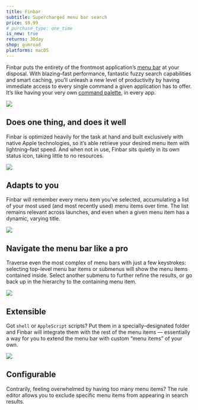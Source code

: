 ```yaml
---
title: Finbar
subtitle: Supercharged menu bar search
price: $9.99
# purchase_type: one_time
is_new: true
returns: 30day
shop: gumroad
platforms: macOS
---
```


Finbar puts the entirety of the frontmost application’s [menu bar](https://developer.apple.com/design/human-interface-guidelines/components/system-experiences/the-menu-bar) at your disposal. With blazing–fast performance, fantastic fuzzy search capabilities and smart caching, you’ll unleash a new level of productivity by having immediate access to every single command a given application has to offer. It’s like having your very own [command palette](https://capiche.com/e/consumer-dev-tools-command-palette), in every app.

<section>

<img src="/apps/finbar/ss/performance.png">

## Does one thing, and does it well

Finbar is optimized heavily for the task at hand and built exclusively with native Apple technologies, so it’s able retrieve your desired menu item with lightning–fast speed. And when not in use, Finbar sits quietly in its own status icon, taking little to no resources.

</section>

<section>

<img src="/apps/finbar/ss/recents.png">

## Adapts to you

Finbar will remember every menu item you’ve selected, accumulating a list of your most used (and most recently used) menu items over time. The list remains relevant across launches, and even when a given menu item has a dynamic, varying title.

</section>

<section>

<img src="/apps/finbar/ss/navigation.png">

## Navigate the menu bar like a pro

Traverse even the most complex of menu bars with just a few keystrokes: selecting top–level menu bar items or submenus will show the menu items contained inside. Select another submenu to further refine the results, or go back up in the hierarchy to the containing menu item.

</section>

<section>

<img src="/apps/finbar/ss/scripts.png">

## Extensible

Got `shell` or `AppleScript` scripts? Put them in a specially–designated folder and Finbar will integrate them with the rest of the menu items — essentially a way for you to extend the menu bar with custom “menu items” of your own.

</section>

<section>

<img src="/apps/finbar/ss/rule-editor.png">

## Configurable

Contrarily, feeling overwhelmed by having too many menu items? The rule editor allows you to exclude specific menu items from appearing in search results.

</section>
